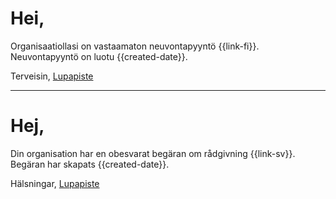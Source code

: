 # Hei,

Organisaatiollasi on vastaamaton neuvontapyynt&ouml; {{link-fi}}. Neuvontapyynt&ouml; on luotu {{created-date}}.

Terveisin,
[Lupapiste](https://www.lupapiste.fi/)

---

# Hej,

Din organisation har en obesvarat beg&auml;ran om r&aring;dgivning {{link-sv}}. Beg&auml;ran har skapats {{created-date}}.

Hälsningar,
[Lupapiste](https://www.lupapiste.fi/)

